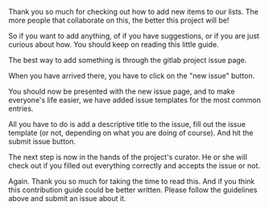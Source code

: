 Thank you so much for checking out how to add new items to our lists. The more people that collaborate on this, the better this project will be!

So if you want to add anything, of if you have suggestions, or if you are just curious about how. You should keep on reading this little guide.

The best way to add something is through the gitlab project issue page.

When you have arrived there, you have to click on the "new issue" button.

You should now be presented with the new issue page, and to make everyone's life easier, we have added issue templates for the most common entries.

All you have to do is add a descriptive title to the issue, fill out the issue template (or not, depending on what you are doing of course). And hit the submit issue button.

The next step is now in the hands of the project's curator. He or she will check out if you filled out everything correctly and accepts the issue or not.

Again. Thank you so much for taking the time to read this. And if you think this contribution guide could be better written. Please follow the guidelines above and submit an issue about it.